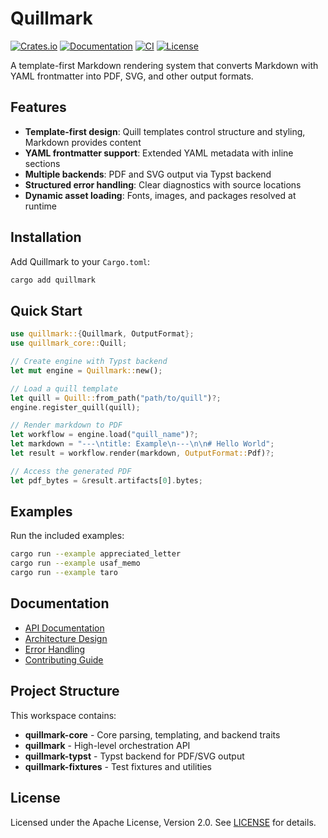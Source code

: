 # Quillmark

[![Crates.io](https://img.shields.io/crates/v/quillmark.svg)](https://crates.io/crates/quillmark)
[![Documentation](https://docs.rs/quillmark/badge.svg)](https://docs.rs/quillmark)
[![CI](https://github.com/nibsbin/quillmark/workflows/CI/badge.svg)](https://github.com/nibsbin/quillmark/actions/workflows/ci.yml)
[![License](https://img.shields.io/badge/license-Apache--2.0-blue.svg)](LICENSE)

A template-first Markdown rendering system that converts Markdown with YAML frontmatter into PDF, SVG, and other output formats.

## Features

- **Template-first design**: Quill templates control structure and styling, Markdown provides content
- **YAML frontmatter support**: Extended YAML metadata with inline sections
- **Multiple backends**: PDF and SVG output via Typst backend
- **Structured error handling**: Clear diagnostics with source locations
- **Dynamic asset loading**: Fonts, images, and packages resolved at runtime

## Installation

Add Quillmark to your `Cargo.toml`:

```bash
cargo add quillmark
```

## Quick Start

```rust
use quillmark::{Quillmark, OutputFormat};
use quillmark_core::Quill;

// Create engine with Typst backend
let mut engine = Quillmark::new();

// Load a quill template
let quill = Quill::from_path("path/to/quill")?;
engine.register_quill(quill);

// Render markdown to PDF
let workflow = engine.load("quill_name")?;
let markdown = "---\ntitle: Example\n---\n\n# Hello World";
let result = workflow.render(markdown, OutputFormat::Pdf)?;

// Access the generated PDF
let pdf_bytes = &result.artifacts[0].bytes;
```

## Examples

Run the included examples:

```bash
cargo run --example appreciated_letter
cargo run --example usaf_memo
cargo run --example taro
```

## Documentation

- [API Documentation](https://docs.rs/quillmark)
- [Architecture Design](designs/DESIGN.md)
- [Error Handling](designs/ERROR.md)
- [Contributing Guide](CONTRIBUTING.md)

## Project Structure

This workspace contains:

- **quillmark-core** - Core parsing, templating, and backend traits
- **quillmark** - High-level orchestration API
- **quillmark-typst** - Typst backend for PDF/SVG output
- **quillmark-fixtures** - Test fixtures and utilities

## License

Licensed under the Apache License, Version 2.0. See [LICENSE](LICENSE) for details.
